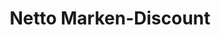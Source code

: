 ---
title: "Netto Marken-Discount"
url: /saarbruecken/netto-marken-discount-provinzialstrasse/
shop: Supermarkt
---